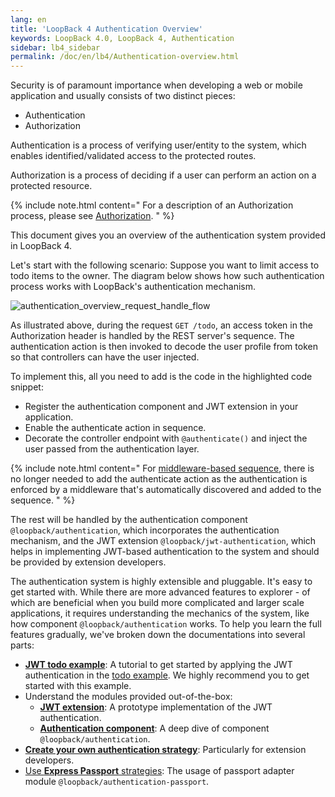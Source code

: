 ```yaml
---
lang: en
title: 'LoopBack 4 Authentication Overview'
keywords: LoopBack 4.0, LoopBack 4, Authentication
sidebar: lb4_sidebar
permalink: /doc/en/lb4/Authentication-overview.html
---
```


Security is of paramount importance when developing a web or mobile application
and usually consists of two distinct pieces:

- Authentication
- Authorization

Authentication is a process of verifying user/entity to the system, which
enables identified/validated access to the protected routes.

Authorization is a process of deciding if a user can perform an action on a
protected resource.

{% include note.html content=" For a description of an Authorization process, please see [Authorization](Loopback-component-authorization.md). " %}

This document gives you an overview of the authentication system provided in
LoopBack 4.

Let's start with the following scenario: Suppose you want to limit access to
todo items to the owner. The diagram below shows how such authentication process
works with LoopBack's authentication mechanism.

![authentication_overview_request_handle_flow](./imgs/authentication/authentication-overview.png)

As illustrated above, during the request `GET /todo`, an access token in the
Authorization header is handled by the REST server's sequence. The
authentication action is then invoked to decode the user profile from token so
that controllers can have the user injected.

To implement this, all you need to add is the code in the highlighted code
snippet:

- Register the authentication component and JWT extension in your application.
- Enable the authenticate action in sequence.
- Decorate the controller endpoint with `@authenticate()` and inject the user
  passed from the authentication layer.

{% include note.html content="
For [middleware-based sequence](REST-middleware-sequence.md), there is no longer
needed to add the authenticate action as the authentication is enforced by a
middleware that's automatically discovered and added to the sequence.
" %}

The rest will be handled by the authentication component
`@loopback/authentication`, which incorporates the authentication mechanism, and
the JWT extension `@loopback/jwt-authentication`, which helps in implementing
JWT-based authentication to the system and should be provided by extension
developers.

The authentication system is highly extensible and pluggable. It's easy to get
started with. While there are more advanced features to explorer - of which are
beneficial when you build more complicated and larger scale applications, it
requires understanding the mechanics of the system, like how component
`@loopback/authentication` works. To help you learn the full features gradually,
we've broken down the documentations into several parts:

- [**JWT todo example**](./tutorials/authentication/Authentication-Tutorial.md):
  A tutorial to get started by applying the JWT authentication in the
  [todo example](https://loopback.io/doc/en/lb4/todo-tutorial.html). We highly
  recommend you to get started with this example.
- Understand the modules provided out-of-the-box:
  - [**JWT extension**](JWT-authentication-extension.md): A prototype
    implementation of the JWT authentication.
  - [**Authentication component**](Loopback-component-authentication.md): A deep
    dive of component `@loopback/authentication`.
- [**Create your own authentication strategy**](Create-custom-authentication-strategy.md):
  Particularly for extension developers.
- [Use **Express Passport** strategies](Authentication-passport.md): The usage
  of passport adapter module `@loopback/authentication-passport`.
